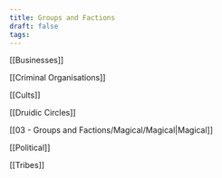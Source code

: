 ```yaml
---
title: Groups and Factions
draft: false
tags:
---
```

[[Businesses]]

[[Criminal Organisations]]

[[Cults]]

[[Druidic Circles]]

[[03 - Groups and Factions/Magical/Magical|Magical]]

[[Political]] 

[[Tribes]]
